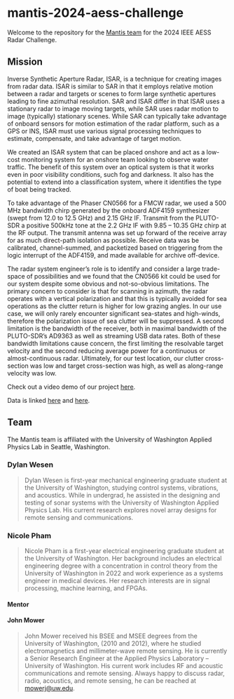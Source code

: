 # mantis-2024-aess-challenge

Welcome to the repository for the [Mantis team](#team) for the 2024 IEEE AESS Radar Challenge.

## Mission

Inverse Synthetic Aperture Radar, ISAR, is a technique for creating images from radar data. ISAR is similar to SAR in that it employs relative motion between a radar and targets or scenes to form large synthetic apertures leading to fine azimuthal resolution. SAR and ISAR differ in that ISAR uses a stationary radar to image moving targets, while SAR uses radar motion to image (typically) stationary scenes. While SAR can typically take advantage of onboard sensors for motion estimation of the radar platform, such as a GPS or INS, ISAR must use various signal processing techniques to estimate, compensate, and take advantage of target motion.

We created an ISAR system that can be placed onshore and act as a low-cost monitoring system for an onshore team looking to observe water traffic. The benefit of this system over an optical system is that it works even in poor visibility conditions, such fog and darkness. It also has the potential to extend into a classification system, where it identifies the type of boat being tracked.

To take advantage of the Phaser CN0566 for a FMCW radar, we used a 500 MHz bandwidth chirp generated by the onboard ADF4159 synthesizer (swept from 12.0 to 12.5 GHz) and 2.15 GHz IF. Transmit from the PLUTO-SDR a positive 500kHz tone at the 2.2 GHz IF with 9.85 – 10.35 GHz chirp at the RF output. The transmit antenna was set up forward of the receive array for as much direct-path isolation as possible. Receive data was be calibrated, channel-summed, and packetized based on triggering from the logic interrupt of the ADF4159, and made available for archive off-device.

The radar system engineer’s role is to identify and consider a large trade-space of possibilities and we found that the CN0566 kit could be used for our system despite some obvious and not-so-obvious limitations. The primary concern to consider is that for scanning in azimuth, the radar operates with a vertical polarization and that this is typically avoided for sea operations as the clutter return is higher for low grazing angles. In our use case, we will only rarely encounter significant sea-states and high-winds, therefore the polarization issue of sea clutter will be suppressed. A second limitation is the bandwidth of the receiver, both in maximal bandwidth of the PLUTO-SDR’s AD9363 as well as streaming USB data rates. Both of these bandwidth limitations cause concern, the first limiting the resolvable target velocity and the second reducing average power for a continuous or almost-continuous radar. Ultimately, for our test location, our clutter cross-section was low and target cross-section was high, as well as along-range velocity was low.

Check out a video demo of our project [here](https://youtu.be/eVkxuBhQILY).

Data is linked [here](https://drive.google.com/drive/folders/11EBF_MmQtxgatDQYX_4F9UndbK7i9hd4?usp=sharing) and [here](https://drive.google.com/drive/folders/1g3vTsPNC97ftYrKXICPYV_rrJ66MP6kf?usp=sharing).

## Team

The Mantis team is affiliated with the University of Washington Applied Physics Lab in Seattle, Washington.

### Dylan Wesen

> Dylan Wesen is first-year mechanical engineering graduate student at the University of Washington, studying control systems, vibrations, and acoustics. While in undergrad, he assisted in the designing and testing of sonar systems with the University of Washington Applied Physics Lab. His current research explores novel array designs for remote sensing and communications.

### Nicole Pham

> Nicole Pham is a first-year electrical engineering graduate student at the University of Washington. Her background includes an electrical engineering degree with a concentration in control theory from the University of Washington in 2022 and work experience as a systems engineer in medical devices. Her research interests are in signal processing, machine learning, and FPGAs.

#### Mentor
#### John Mower

> John Mower received his BSEE and MSEE degrees from the University of Washington, (2010 and 2012), where he studied electromagnetics and millimeter-wave remote sensing. He is currently a Senior Research Engineer at the Applied Physics Laboratory – University of Washington. His current work includes RF and acoustic communications and remote sensing. Always happy to discuss radar, radio, acoustics, and remote sensing, he can be reached at mowerj@uw.edu.
